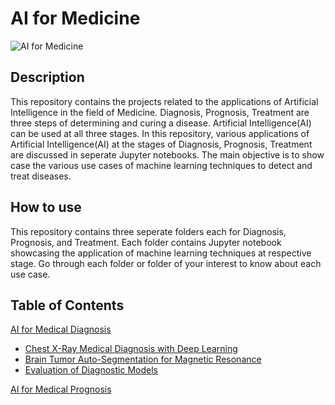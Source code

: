 # AI for Medicine

<img src="https://github.com/rajeshai/machine-learning/blob/main/AI%20for%20Medicine/medicine%20ai.jpeg" alt="AI for Medicine">

## Description

This repository contains the projects related to the applications of Artificial Intelligence in the field of Medicine. Diagnosis, Prognosis, Treatment are three steps of determining and curing a disease. Artificial Intelligence(AI) can be used at all three stages. In this repository, various applications of Artificial Intelligence(AI) at the stages of Diagnosis, Prognosis, Treatment are discussed in seperate Jupyter notebooks. The main objective is to show case the various use cases of machine learning techniques to detect and treat diseases.

## How to use

This repository contains three seperate folders each for Diagnosis, Prognosis, and Treatment. Each folder contains Jupyter notebook showcasing the application of machine learning techniques at respective stage. Go through each folder or folder of your interest to know about each use case.

## Table of Contents

[AI for Medical Diagnosis](https://github.com/rajeshai/machine-learning/tree/main/AI%20for%20Medicine/AI%20for%20Medical%20Diagnosis)
- [Chest X-Ray Medical Diagnosis with Deep Learning](https://github.com/rajeshai/machine-learning/blob/main/AI%20for%20Medicine/AI%20for%20Medical%20Diagnosis/Part%201%20-%20Chest%20X-Ray%20Medical%20Diagnosis%20with%20Deep%20Learning.ipynb)
- [Brain Tumor Auto-Segmentation for Magnetic Resonance](https://github.com/rajeshai/machine-learning/blob/main/AI%20for%20Medicine/AI%20for%20Medical%20Diagnosis/Part%202%20-%20Brain%20Tumor%20Auto-Segmentation%20for%20Magnetic%20Resonance%20Imaging%20(MRI).ipynb)
- [Evaluation of Diagnostic Models](https://github.com/rajeshai/machine-learning/blob/main/AI%20for%20Medicine/AI%20for%20Medical%20Diagnosis/Part%203%20-%20Evaluation%20of%20Diagnostic%20Models.ipynb)

[AI for Medical Prognosis](https://github.com/rajeshai/machine-learning/tree/main/AI%20for%20Medicine/AI%20for%20Medical%20Prognosis)

